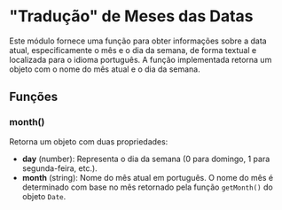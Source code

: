 # "Tradução" de Meses das Datas

Este módulo fornece uma função para obter informações sobre a data atual, especificamente o mês e o dia da semana, de forma textual e localizada para o idioma português. A função implementada retorna um objeto com o nome do mês atual e o dia da semana.

## Funções

### month()

Retorna um objeto com duas propriedades:

- **day** (number): Representa o dia da semana (0 para domingo, 1 para segunda-feira, etc.).
- **month** (string): Nome do mês atual em português. O nome do mês é determinado com base no mês retornado pela função `getMonth()` do objeto `Date`.
